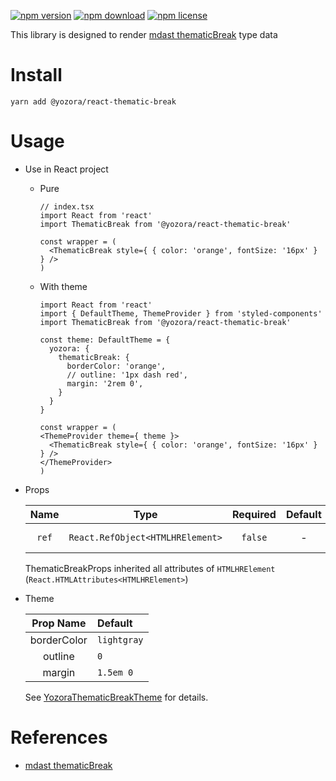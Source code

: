 [![npm version](https://img.shields.io/npm/v/@yozora/react-thematic-break.svg)](https://www.npmjs.com/package/@yozora/react-thematic-break)
[![npm download](https://img.shields.io/npm/dm/@yozora/react-thematic-break.svg)](https://www.npmjs.com/package/@yozora/react-thematic-break)
[![npm license](https://img.shields.io/npm/l/@yozora/react-thematic-break.svg)](https://www.npmjs.com/package/@yozora/react-thematic-break)


This library is designed to render [mdast thematicBreak][] type data


# Install

  ```shell
  yarn add @yozora/react-thematic-break
  ```

# Usage
  * Use in React project

    - Pure

      ```tsx
      // index.tsx
      import React from 'react'
      import ThematicBreak from '@yozora/react-thematic-break'

      const wrapper = (
        <ThematicBreak style={ { color: 'orange', fontSize: '16px' } } />
      )
      ```

    - With theme

      ```tsx
      import React from 'react'
      import { DefaultTheme, ThemeProvider } from 'styled-components'
      import ThematicBreak from '@yozora/react-thematic-break'

      const theme: DefaultTheme = {
        yozora: {
          thematicBreak: {
            borderColor: 'orange',
            // outline: '1px dash red',
            margin: '2rem 0',
          }
        }
      }

      const wrapper = (
      <ThemeProvider theme={ theme }>
        <ThematicBreak style={ { color: 'orange', fontSize: '16px' } } />
      </ThemeProvider>
      )
      ```

  * Props

     Name     | Type                              | Required  | Default | Description
    :--------:|:---------------------------------:|:---------:|:-------:|:-------------
     `ref`    | `React.RefObject<HTMLHRElement>`  | `false`   | -       | Forwarded ref callback

    ThematicBreakProps inherited all attributes of `HTMLHRElement` (`React.HTMLAttributes<HTMLHRElement>`)

  * Theme

     Prop Name    | Default
    :------------:|:-----------
     borderColor  | `lightgray`
     outline      | `0`
     margin       | `1.5em 0`

    See [YozoraThematicBreakTheme][] for details.


# References

  - [mdast thematicBreak][]


[mdast thematicBreak]: https://github.com/syntax-tree/mdast#thematicbreak
[YozoraThematicBreakTheme]: (https://github.com/guanghechen/yozora-react/blob/master/packages/thematic-break/src/theme.ts)
